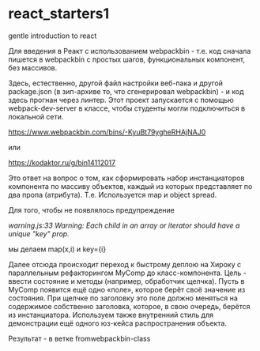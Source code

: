 # react_starters1
gentle introduction to react

Для введения в Реакт с использованием webpackbin - т.е. код сначала пишется в webpackbin с простых шагов, функциональных компонент, без массивов.

Здесь, естественно, другой файл настройки веб-пака и другой package.json (в зип-архиве то, что сгенерировал webpackbin) - и код здесь прогнан через линтер. Этот проект запускается с помощью webpack-dev-server в классе, чтобы студенты могли подключиться в локальной сети.

https://www.webpackbin.com/bins/-KyuBt79ygheRHAjNAJ0

или

https://kodaktor.ru/g/bin14112017

Это ответ на вопрос о том, как сформировать набор инстанциаторов компонента по массиву объектов, каждый из которых представляет по два пропа (атрибута). Т.е. Используется map и object spread.

Для того, чтобы не появлялось предупреждение

*warning.js:33 Warning: Each child in an array or iterator should have a unique "key" prop.*

мы делаем map(x,i) и key={i}

Далее отсюда происходит переход к быстрому деплою на Хироку с параллельным рефакторингом MyComp до класс-компонента. Цель - ввести состояние и методы (например, обработчик щелчка). Пусть в MyComp появится ещё одно «поле», которое берёт своё значение из состояния. При щелчке по заголовку это поле должно меняться на содержимое собственно заголовка, которое, в свою очередь, берётся из инстанциатора. Используем также внутренний стиль для демонстрации ещё одного юз-кейса распространения объекта.

Результат - в ветке fromwebpackbin-class


